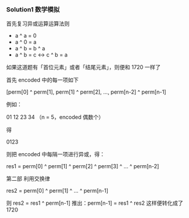 ### Solution1 数学模拟

首先复习异或运算运算法则

- a ^ a = 0
- a ^ 0 = a
- a ^ b = b ^ a
- a ^ b = c  <->  c ^ b = a

如果这道题有「首位元素」或者「结尾元素」，则便和 1720 一样了

首先 encoded 中的每一项如下

[perm[0] ^ perm[1], perm[1] ^ perm[2], ..., perm[n-2] ^ perm[n-1]

例如：

01 12 23 34  （n = 5，encoded 偶数个）

得

0123

则把 encoded 中每隔一项进行异或，得：

res1 = perm[0] ^ perm[1] ^ perm[2] ^ perm[3] ^ ... ^ perm[n-2]

第二部 利用交换律

res2 = perm[0] ^ perm[1] ^ ... ^ perm[n-1]

则 res2 = res1 ^ perm[n-1]
推出：perm[n-1] = res1 ^ res2 这样便转化成了 1720